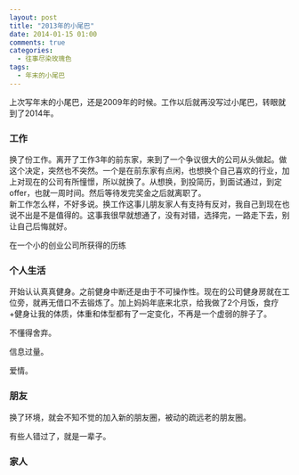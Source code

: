 ```yaml
---
layout: post
title: "2013年的小尾巴"
date: 2014-01-15 01:00
comments: true
categories:
  - 往事尽染玫瑰色
tags:
  - 年末的小尾巴
---
```

上次写年末的小尾巴，还是2009年的时候。工作以后就再没写过小尾巴，转眼就到了2014年。

### 工作
换了份工作。离开了工作3年的前东家，来到了一个争议很大的公司从头做起。做这个决定，突然也不突然。一个是在前东家有点闲，也想换个自己喜欢的行业，加上对现在的公司有所憧憬，所以就换了。从想换，到投简历，到面试通过，到定offer，也就一周时间。然后等待发完奖金之后就离职了。  
新工作怎么样，不好多说。换工作这事儿朋友家人有支持有反对，我自己到现在也说不出是不是值得的。这事我很早就想通了，没有对错，选择完，一路走下去，别让自己后悔就好。

在一个小的创业公司所获得的历练

### 个人生活
开始认认真真健身。之前健身中断还是由于不可操作性。现在的公司健身房就在工位旁，就再无借口不去锻炼了。加上妈妈年底来北京，给我做了2个月饭，食疗+健身让我的体质，体重和体型都有了一定变化，不再是一个虚弱的胖子了。

不懂得舍弃。

信息过量。

爱情。

### 朋友
换了环境，就会不知不觉的加入新的朋友圈，被动的疏远老的朋友圈。

有些人错过了，就是一辈子。

### 家人


